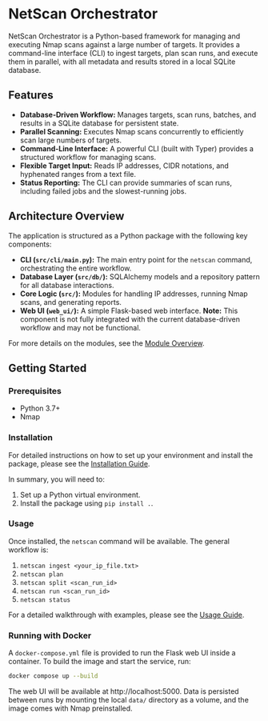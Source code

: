 # NetScan Orchestrator

NetScan Orchestrator is a Python-based framework for managing and executing Nmap scans against a large number of targets. It provides a command-line interface (CLI) to ingest targets, plan scan runs, and execute them in parallel, with all metadata and results stored in a local SQLite database.

## Features

- **Database-Driven Workflow:** Manages targets, scan runs, batches, and results in a SQLite database for persistent state.
- **Parallel Scanning:** Executes Nmap scans concurrently to efficiently scan large numbers of targets.
- **Command-Line Interface:** A powerful CLI (built with Typer) provides a structured workflow for managing scans.
- **Flexible Target Input:** Reads IP addresses, CIDR notations, and hyphenated ranges from a text file.
- **Status Reporting:** The CLI can provide summaries of scan runs, including failed jobs and the slowest-running jobs.

## Architecture Overview

The application is structured as a Python package with the following key components:

- **CLI (`src/cli/main.py`):** The main entry point for the `netscan` command, orchestrating the entire workflow.
- **Database Layer (`src/db/`):** SQLAlchemy models and a repository pattern for all database interactions.
- **Core Logic (`src/`):** Modules for handling IP addresses, running Nmap scans, and generating reports.
- **Web UI (`web_ui/`):** A simple Flask-based web interface. **Note:** This component is not fully integrated with the current database-driven workflow and may not be functional.

For more details on the modules, see the [Module Overview](docs/MODULES.md).

## Getting Started

### Prerequisites

- Python 3.7+
- Nmap

### Installation

For detailed instructions on how to set up your environment and install the package, please see the [Installation Guide](docs/INSTALLATION.md).

In summary, you will need to:
1.  Set up a Python virtual environment.
2.  Install the package using `pip install .`.

### Usage

Once installed, the `netscan` command will be available. The general workflow is:
1.  `netscan ingest <your_ip_file.txt>`
2.  `netscan plan`
3.  `netscan split <scan_run_id>`
4.  `netscan run <scan_run_id>`
5.  `netscan status`

For a detailed walkthrough with examples, please see the [Usage Guide](docs/USAGE.md).

### Running with Docker

A `docker-compose.yml` file is provided to run the Flask web UI inside a container. To build the image and start the service, run:

```bash
docker compose up --build
```

The web UI will be available at http://localhost:5000. Data is persisted between runs by mounting the local `data/` directory as a volume, and the image comes with Nmap preinstalled.

